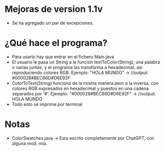 # Mejoras de version 1.1v
- Se ha agregado un par de excepciones.

# ¿Qué hace el programa?
- Para usarlo hay que entrar en el fichero Main.java
- El usuario le pasa un String a la función textToColor(String), una palabra o varias juntas, y el programa las transforma a hexadecimal, así reproduciendo colores RGB. Ejemplo: "HOLA MUNDO" -> //output: #000028#BEC86D#D6E92F
- ColorToText(String) funciona de la misma manera pero a la inversa, con colores RGB expresados en hexadecimal y puestos en una cadena separados por '#'. Ejemplo: "#000028#BEC86D#D6E92F" -> //output: HOLA MUNDO
- Todo esto se imprime por terminal

# Notas
- ColorSwatches.java -> Esta escrito completamente por ChatGPT, con alguna mod. mia.



